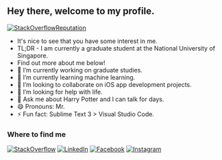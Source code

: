## Hey there, welcome to my profile.
[![StackOverflowReputation](https://img.shields.io/endpoint?url=https%3A%2F%2Fstack-overflow-reputation-ciqil1ej93hq.runkit.sh)](https://stackoverflow.com/users/9133459/rajdeep)
- It's nice to see that you have some interest in me. 
- TL;DR - I am currently a graduate student at the National University of Singapore. 
- Find out more about me below!
- 🔭 I’m currently working on graduate studies.
- 🌱 I’m currently learning machine learning.
- 👯 I’m looking to collaborate on iOS app development projects.
- 🤔 I’m looking for help with life.
- 💬 Ask me about Harry Potter and I can talk for days.
- 😄 Pronouns: Mr.
- ⚡ Fun fact: Sublime Text 3 > Visual Studio Code.

### Where to find me
[![StackOverflow](https://img.shields.io/badge/STACKOVERFLOW-black?style=for-the-badge&logo=stackoverflow)](https://stackoverflow.com/users/9133459/rajdeep)
[![LinkedIn](https://img.shields.io/badge/LINKEDIN-0072b1?style=for-the-badge&logo=linkedin)](https://www.linkedin.com/in/rajdeephu)
[![Facebook](https://img.shields.io/badge/FACEBOOK-3b5998?style=for-the-badge&logo=facebook&logoColor=white)](https://www.facebook.com/rajdeepshu)
[![Instagram](https://img.shields.io/badge/INSTAGRAM-C13584?style=for-the-badge&logo=instagram&logoColor=white)](https://www.instagram.com/rajdeep_hu/)
